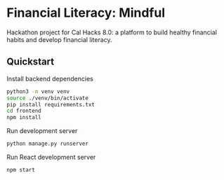 # Financial Literacy: Mindful

Hackathon project for Cal Hacks 8.0: a platform to build healthy financial habits and develop financial literacy.

## Quickstart
Install backend dependencies
```sh
python3 -m venv venv
source ./venv/bin/activate
pip install requirements.txt
cd frontend
npm install
```
Run development server
```sh
python manage.py runserver
```
Run React development server
```sh
npm start
```